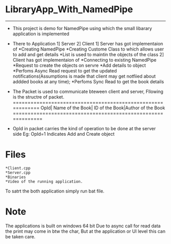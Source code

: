 # LibraryApp_With_NamedPipe

***************************************************
* This project is demo for NamedPipe using which the small libarary application is implemented
* There to Application 
   1] Server
   2] Client
   1] Server has got implementaion of
*Creating  NamedPipe
*Creating  Custome Class to which allows user to add and get details
*List is used to maintin the objects of the class
   2] Client has got implementaion of
*Connecting to existing NamedPipe
*Request to create the objects on servre
*Add details to object
*Perfoms Async Read request to get the updated notifications(Assumptions is made that client may get notfiied about addded
      books at any time);
*Perfoms Sync Read to get the book details
    
* The Packet is used to communicate bteween client and server, Fllowing is the structre of packet.
        ============================================================
         OpId| Name of the Book|  ID of the Book|Author of the Book
        =============================================================
       
 * OpId in packet carries the kind of operation to be done at the server side
    Eg: OpId=1 Indicates Add and Create object 
 
 
 # Files
    *Client.cpp
    *Server.cpp
    *Binaries
    *Video of the running application.
 To satrt the both application simply run bat file.
 
# Note
  The applications is built on windows 64 bit
  Due to async call for read data the print may come in btw the char, But at the application or UI level this can be taken care.
